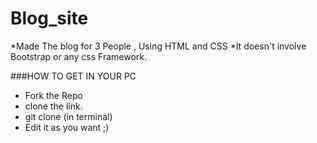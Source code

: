 # Blog_site
*Made The blog for 3 People , Using HTML and CSS
*It doesn't involve Bootstrap or any css Framework.

###HOW TO GET IN YOUR PC

* Fork the Repo
* clone the link.
* git clone <link> (in terminal)
* Edit it as you want ;)
